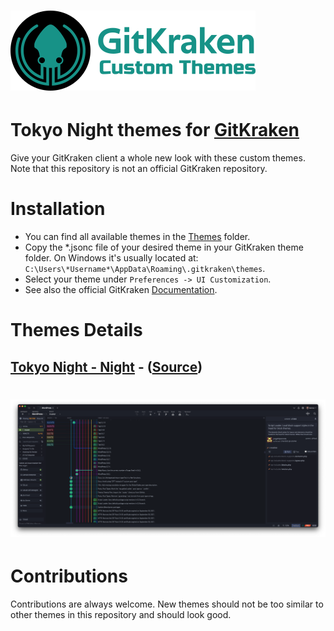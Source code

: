 # ![GitKrakenCustomThemes](images/logo.png)
# Tokyo Night themes for [GitKraken](https://www.gitkraken.com/)
Give your GitKraken client a whole new look with these custom themes. Note that this repository is not an official GitKraken repository.

# Installation
- You can find all available themes in the [Themes](https://github.com/remondevries/tokeynight-gitkraken-theme/tree/master/Themes) folder.
- Copy the \*.jsonc file of your desired theme in your GitKraken theme folder. On Windows it's usually located at: `C:\Users\*Username*\AppData\Roaming\.gitkraken\themes`.
- Select your theme under `Preferences -> UI Customization`.
- See also the official GitKraken [Documentation](https://support.gitkraken.com/start-here/themes/).

# Themes Details
## [Tokyo Night - Night](https://github.com/remondevries/tokyonight-gitkraken-theme/tree/master/Themes) - ([Source](https://github.com/enkia/tokyo-night-vscode-theme))
# ![TokyoNightTheme](images/printscreen.png)

# Contributions
Contributions are always welcome. New themes should not be too similar to other themes in this repository and should look good.
